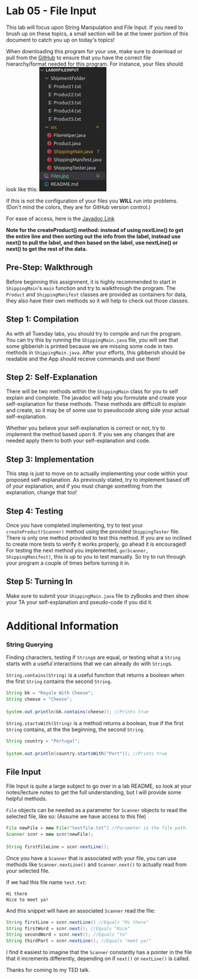 # Lab 05 - File Input
This lab will focus upon String Manipulation and File Input. If you need to brush up on these topics, a small section will be at the lower portion of this document to catch you up on today's topics!

When downloading this program for your use, make sure to download or pull from the [GitHub](https://github.com/CSU-CompSci-CS162/Lab05Files) to ensure that you have the correct file hierarchy/format needed for this program. For instance, your files should look like this: ![Files](./Files.jpg "Files") 

If this is not the configuration of your files you **WILL** run into problems.
(Don't mind the colors, they are for GitHub version control.)

For ease of access, here is the [Javadoc Link](https://www.cs.colostate.edu/~cs163/javadoc/lab09/package-summary.html)

**Note for the createProduct() method: instead of using nextLine() to get the entire line and then sorting out the info from the label, instead use next() to pull the label, and then based on the label, use nextLine() or next() to get the rest of the data.**

## Pre-Step: Walkthrough
Before beginning this assignment, it is highly recommended to start in `ShippingMain`'s `main` function and try to walkthrough the program. The `Product` and `ShippingManifest` classes are provided as containers for data, they also have their own methods so it will help to check out those classes.

## Step 1: Compilation
As with all Tuesday labs, you should try to compile and run the program. You can try this by running the `ShippingMain.java` file, you will see that some gibberish is printed because we are missing some code in two methods in `ShippingMain.java`. After your efforts, this gibberish should be readable and the App should receive commands and use them!

## Step 2: Self-Explanation
There will be two methods within the `ShippingMain` class for you to self explain and complete. The javadoc will help you formulate and create your self-explanation for these methods. These methods are difficult to explain and create, so it may be of some use to pseudocode along side your actual self-explanation.

Whether you believe your self-explanation is correct or not, try to implement the method based upon it. If you see any changes that are needed apply them to both your self-explanation and code.

## Step 3: Implementation
This step is just to move on to actually implementing your code within your proposed self-explanation. As previously stated, try to implement based off of your explanation, and if you must change something from the explanation, change that too!

## Step 4: Testing
Once you have completed implementing, try to test your `createProduct(Scanner)` method using the provided `ShippingTester` file. There is only one method provided to test this method. If you are so inclined to create more tests to verify it works properly, go ahead it is encouraged!
For testing the next method you implemented, `go(Scanner, ShippingManifest)`, this is up to you to test manually. So try to run through your program a couple of times before turning it in.

## Step 5: Turning In
Make sure to submit your `ShippingMain.java` file to zyBooks and then show your TA your self-explanation and pseudo-code if you did it. 

# Additional Information
### String Querying
Finding characters, testing if `String`s are equal, or testing what a `String` starts with a useful interactions that we can already do with `String`s.

`String.contains(String)` is a useful function that returns a boolean when the first `String` contains the second `String`.
``` java
String bk = "Royale With Cheese";
String cheese = "Cheese";

System.out.println(bk.contains(cheese)); //Prints true
```

`String.startsWith(String)` is a method returns a boolean, true if the first `String` contains, at the the beginning, the second `String`.
``` java
String country = "Portugal";

System.out.println(country.startsWith("Port")); //Prints true
```

## File Input
File Input is quite a large subject to go over in a lab README, so look at your notes/lecture notes to get the full understanding, but I will provide some helpful methods.

`File` objects can be needed as a parameter for `Scanner` objects to read the selected file, like so: (Assume we have access to this file)
``` java
File newFile = new File("testfile.txt") //Parameter is the file path.
Scanner scnr = new scnr(newFile);

String firstFileLine = scnr.nextLine();
```

Once you have a `Scanner` that is associated with your file, you can use methods like `Scanner.nextLine()` and `Scanner.next()` to actually read from your selected file.

If we had this file name `test.txt`:
```
Hi there
Nice to meet ya!
```
And this snippet will have an associated `Scanner` read the file:
``` java
String firstLine = scnr.nextLine() //Equals "Hi there"
String firstWord = scnr.next(); //Equals "Nice"
String secondWord = scnr.next(); //Equals "to"
String thirdPart = scnr.nextLine(); //Equals "meet ya!"
```
I find it easiest to imagine that the `Scanner` constantly has a pointer in the file that it increments differently, depending on if `next()` or `nextLine()` is called.

Thanks for coming to my TED talk.
